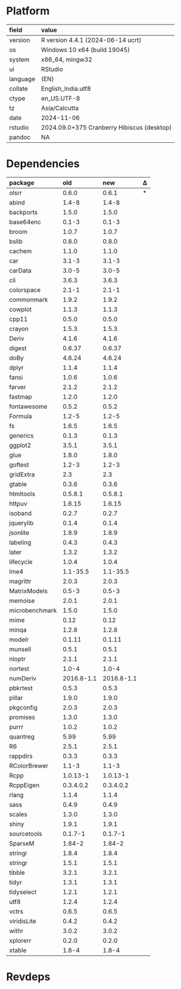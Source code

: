 # Platform

|field    |value                                      |
|:--------|:------------------------------------------|
|version  |R version 4.4.1 (2024-06-14 ucrt)          |
|os       |Windows 10 x64 (build 19045)               |
|system   |x86_64, mingw32                            |
|ui       |RStudio                                    |
|language |(EN)                                       |
|collate  |English_India.utf8                         |
|ctype    |en_US.UTF-8                                |
|tz       |Asia/Calcutta                              |
|date     |2024-11-06                                 |
|rstudio  |2024.09.0+375 Cranberry Hibiscus (desktop) |
|pandoc   |NA                                         |

# Dependencies

|package        |old        |new        |Δ  |
|:--------------|:----------|:----------|:--|
|olsrr          |0.6.0      |0.6.1      |*  |
|abind          |1.4-8      |1.4-8      |   |
|backports      |1.5.0      |1.5.0      |   |
|base64enc      |0.1-3      |0.1-3      |   |
|broom          |1.0.7      |1.0.7      |   |
|bslib          |0.8.0      |0.8.0      |   |
|cachem         |1.1.0      |1.1.0      |   |
|car            |3.1-3      |3.1-3      |   |
|carData        |3.0-5      |3.0-5      |   |
|cli            |3.6.3      |3.6.3      |   |
|colorspace     |2.1-1      |2.1-1      |   |
|commonmark     |1.9.2      |1.9.2      |   |
|cowplot        |1.1.3      |1.1.3      |   |
|cpp11          |0.5.0      |0.5.0      |   |
|crayon         |1.5.3      |1.5.3      |   |
|Deriv          |4.1.6      |4.1.6      |   |
|digest         |0.6.37     |0.6.37     |   |
|doBy           |4.6.24     |4.6.24     |   |
|dplyr          |1.1.4      |1.1.4      |   |
|fansi          |1.0.6      |1.0.6      |   |
|farver         |2.1.2      |2.1.2      |   |
|fastmap        |1.2.0      |1.2.0      |   |
|fontawesome    |0.5.2      |0.5.2      |   |
|Formula        |1.2-5      |1.2-5      |   |
|fs             |1.6.5      |1.6.5      |   |
|generics       |0.1.3      |0.1.3      |   |
|ggplot2        |3.5.1      |3.5.1      |   |
|glue           |1.8.0      |1.8.0      |   |
|goftest        |1.2-3      |1.2-3      |   |
|gridExtra      |2.3        |2.3        |   |
|gtable         |0.3.6      |0.3.6      |   |
|htmltools      |0.5.8.1    |0.5.8.1    |   |
|httpuv         |1.6.15     |1.6.15     |   |
|isoband        |0.2.7      |0.2.7      |   |
|jquerylib      |0.1.4      |0.1.4      |   |
|jsonlite       |1.8.9      |1.8.9      |   |
|labeling       |0.4.3      |0.4.3      |   |
|later          |1.3.2      |1.3.2      |   |
|lifecycle      |1.0.4      |1.0.4      |   |
|lme4           |1.1-35.5   |1.1-35.5   |   |
|magrittr       |2.0.3      |2.0.3      |   |
|MatrixModels   |0.5-3      |0.5-3      |   |
|memoise        |2.0.1      |2.0.1      |   |
|microbenchmark |1.5.0      |1.5.0      |   |
|mime           |0.12       |0.12       |   |
|minqa          |1.2.8      |1.2.8      |   |
|modelr         |0.1.11     |0.1.11     |   |
|munsell        |0.5.1      |0.5.1      |   |
|nloptr         |2.1.1      |2.1.1      |   |
|nortest        |1.0-4      |1.0-4      |   |
|numDeriv       |2016.8-1.1 |2016.8-1.1 |   |
|pbkrtest       |0.5.3      |0.5.3      |   |
|pillar         |1.9.0      |1.9.0      |   |
|pkgconfig      |2.0.3      |2.0.3      |   |
|promises       |1.3.0      |1.3.0      |   |
|purrr          |1.0.2      |1.0.2      |   |
|quantreg       |5.99       |5.99       |   |
|R6             |2.5.1      |2.5.1      |   |
|rappdirs       |0.3.3      |0.3.3      |   |
|RColorBrewer   |1.1-3      |1.1-3      |   |
|Rcpp           |1.0.13-1   |1.0.13-1   |   |
|RcppEigen      |0.3.4.0.2  |0.3.4.0.2  |   |
|rlang          |1.1.4      |1.1.4      |   |
|sass           |0.4.9      |0.4.9      |   |
|scales         |1.3.0      |1.3.0      |   |
|shiny          |1.9.1      |1.9.1      |   |
|sourcetools    |0.1.7-1    |0.1.7-1    |   |
|SparseM        |1.84-2     |1.84-2     |   |
|stringi        |1.8.4      |1.8.4      |   |
|stringr        |1.5.1      |1.5.1      |   |
|tibble         |3.2.1      |3.2.1      |   |
|tidyr          |1.3.1      |1.3.1      |   |
|tidyselect     |1.2.1      |1.2.1      |   |
|utf8           |1.2.4      |1.2.4      |   |
|vctrs          |0.6.5      |0.6.5      |   |
|viridisLite    |0.4.2      |0.4.2      |   |
|withr          |3.0.2      |3.0.2      |   |
|xplorerr       |0.2.0      |0.2.0      |   |
|xtable         |1.8-4      |1.8-4      |   |

# Revdeps

